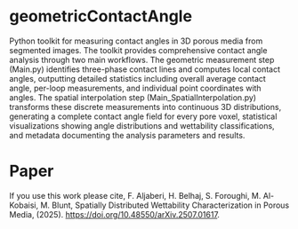 # geometricContactAngle
Python toolkit for measuring contact angles in 3D porous media from segmented images.
The toolkit provides comprehensive contact angle analysis through two main workflows. The geometric measurement step (Main.py)  identifies three-phase contact lines and computes local contact angles, outputting detailed statistics including overall average contact angle, per-loop measurements, and individual point coordinates with angles. The spatial interpolation step (Main_SpatialInterpolation.py) transforms these discrete measurements into continuous 3D distributions, generating a complete contact angle field for every pore voxel, statistical visualizations showing angle distributions and wettability classifications, and metadata documenting the analysis parameters and results.
# Paper
If you use this work please cite, F. Aljaberi, H. Belhaj, S. Foroughi, M. Al-Kobaisi, M. Blunt, Spatially Distributed Wettability Characterization in Porous Media, (2025). https://doi.org/10.48550/arXiv.2507.01617.
 

